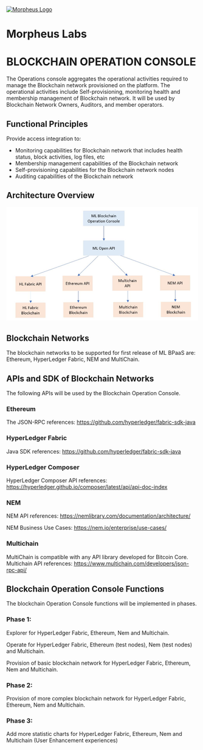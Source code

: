 
[![Morpheus Logo](https://avatars1.githubusercontent.com/u/34614083?s=200&amp;v=4)](http://morpheuslabs.io/)
# Morpheus Labs


# BLOCKCHAIN OPERATION CONSOLE
The Operations console aggregates the operational activities required to manage the Blockchain network provisioned on the platform. The operational activities include Self-provisioning, monitoring health and membership management of Blockchain network. It will be used by Blockchain Network Owners, Auditors, and member operators.

## Functional Principles
Provide access integration to:
  - Monitoring capabilities for Blockchain network that includes health status, block activities, log files, etc
  - Membership management capabilities of the Blockchain network
  - Self-provisioning capabilities for the Blockchain network nodes
  - Auditing capabilities of the Blockchain network
  
## Architecture Overview

![Operation_Console_Architecture](./img/ML-OperationConsole-HighLevel-V0.1.JPG)
  
## Blockchain Networks

The blockchain networks to be supported for first release of ML BPaaS are: Ethereum, HyperLedger Fabric, NEM and MultiChain.

## APIs and SDK of Blockchain Networks


The following APIs will be used by the Blockchain Operation Console.
### Ethereum

The JSON-RPC references: https://github.com/hyperledger/fabric-sdk-java


### HyperLedger Fabric

Java SDK references: https://github.com/hyperledger/fabric-sdk-java

### HyperLedger Composer

HyperLedger Composer API references: https://hyperledger.github.io/composer/latest/api/api-doc-index

### NEM

NEM API references: https://nemlibrary.com/documentation/architecture/

NEM Business Use Cases: https://nem.io/enterprise/use-cases/


### Multichain

MultiChain is compatible with any API library developed for Bitcoin Core. Multichain API references: https://www.multichain.com/developers/json-rpc-api/

## Blockchain Operation Console Functions

The blockchain Operation Console functions will be implemented in phases.

### Phase 1:

Explorer for HyperLedger Fabric, Ethereum, Nem and Multichain.

Operate for HyperLedger Fabric, Ethereum (test nodes), Nem (test nodes) and Multichain.

Provision of basic blockchain network for HyperLedger Fabric, Ethereum, Nem and Multichain.


### Phase 2:

Provision of more complex blockchain network for HyperLedger Fabric, Ethereum, Nem and Multichain.

### Phase 3:

Add more statistic charts for HyperLedger Fabric, Ethereum, Nem and Multichain (User Enhancement experiences)




